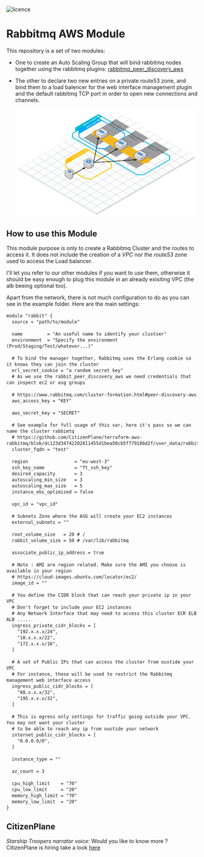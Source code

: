 ![licence](https://img.shields.io/github/license/citizenplane/terraform-aws-rabbitmq.svg)

# Rabbitmq AWS Module
This repository is a set of two modules:
- One to create an Auto Scaling Group that will bind rabbitmq nodes together using the rabbitmq plugins:
  [rabbitmq_peer_discovery_aws](https://www.rabbitmq.com/cluster-formation.html#peer-discovery-aws)

- The other to declare two new entries on a private route53 zone, and bind them to a load balencer for the web interface management plugin
and the default rabbitmq TCP port in order to open new connections and channels.

  ![cloudcraft_schema](https://raw.githubusercontent.com/CitizenPlane/terraform-aws-rabbitmq/master/_docs/RabbitMQClusterAWS.png)

## How to use this Module

This module purpose is only to create a Rabbitmq Cluster and the routes to access it.
It does not include the creation of a *VPC* nor the *route53* zone used to access the Load balancer.

I'll let you refer to our other modules if you want to use them, otherwise it should be easy enough to plug this module in an already exisiting VPC (the alb beeing optional too).

Apart from the network, there is not much configuration to do as you can see in the example folder. Here are the main settings:

```hcl
module "rabbit" {
  source = "path/to/module"

  name         = "An useful name to identify your clustser"
  environment  = "Specify the environment (Prod/Staging/Test/whatever...)"

  # To bind the manager together, Rabbitmq uses the Erlang cookie so it knows they can join the cluster
  erl_secret_cookie = "a random secret key"
  # As we use the rabbit_peer_discovery_aws we need credentials that can inspect ec2 or asg groups

  # https://www.rabbitmq.com/cluster-formation.html#peer-discovery-aws
  aws_access_key = "KEY"

  aws_secret_key = "SECRET"

  # See example for full usage of this var, here it's pass so we can name the cluster rabbimtq
  # https://github.com/CitizenPlane/terraform-aws-rabbitmq/blob/dc123d34742202811455d1bea50cb5f779186d2f/user_data/rabbitmq.sh#L122
  cluster_fqdn = "test"

  region                 = "eu-west-3"
  ssh_key_name           = "ft_ssh_key"
  desired_capacity       = 3
  autoscaling_min_size   = 3
  autoscaling_max_size   = 5
  instance_ebs_optimized = false

  vpc_id = "vpc_id"

  # Subnets Zone where the ASG will create your EC2 instances
  external_subnets = ""

  root_volume_size   = 20 # /
  rabbit_volume_size = 50 # /var/lib/rabbitmq

  associate_public_ip_address = true

  # Note : AMI are region related. Make sure the AMI you choose is available in your region
  # https://cloud-images.ubuntu.com/locator/ec2/
  image_id = ""

  # You define the CIDR block that can reach your private ip in your VPC
  # Don't forget to include your EC2 instances
  # Any Network Interface that may need to access this cluster ECR ELB ALB .....
  ingress_private_cidr_blocks = [
    "192.x.x.x/24",
    "10.x.x.x/22",
    "172.x.x.x/16",
  ]

  # A set of Public IPs that can access the cluster from oustide your VPC
  # For instance, these will be used to restrict the Rabbitmq management web interface access
  ingress_public_cidr_blocks = [
    "88.x.x.x/32",
    "195.x.x.x/32",
  ]

  # This is egress only settings for traffic going outside your VPC. You may not want your cluster
  # to be able to reach any ip from oustide your network
  internet_public_cidr_blocks = [
    "0.0.0.0/0",
  ]

  instance_type = ""

  az_count = 3

  cpu_high_limit    = "70"
  cpu_low_limit     = "20"
  memory_high_limit = "70"
  memory_low_limit  = "20"
}
```


## CitizenPlane

*Starship Troopers narrator voice*:
Would you like to know more ? CitizenPlane is hiring take a look [here](https://www.notion.so/citizenplane/Current-offers-a29fe322e68c4fb4aa5cb6d628d49108)
